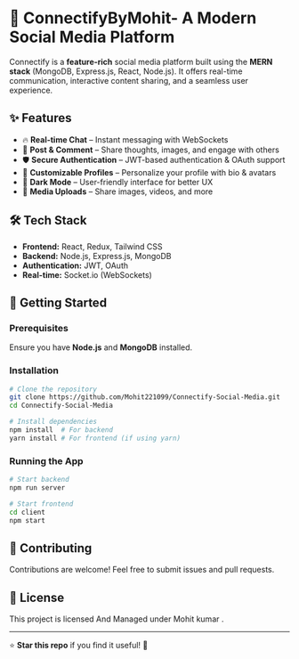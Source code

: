 # 🚀 ConnectifyByMohit- A Modern Social Media Platform

Connectify is a **feature-rich** social media platform built using the **MERN stack** (MongoDB, Express.js, React, Node.js). It offers real-time communication, interactive content sharing, and a seamless user experience.

## ✨ Features
- 🔥 **Real-time Chat** – Instant messaging with WebSockets
- 📝 **Post & Comment** – Share thoughts, images, and engage with others
- 🛡 **Secure Authentication** – JWT-based authentication & OAuth support
- 🎨 **Customizable Profiles** – Personalize your profile with bio & avatars
- 🌙 **Dark Mode** – User-friendly interface for better UX
- 📂 **Media Uploads** – Share images, videos, and more

## 🛠 Tech Stack
- **Frontend:** React, Redux, Tailwind CSS
- **Backend:** Node.js, Express.js, MongoDB
- **Authentication:** JWT, OAuth
- **Real-time:** Socket.io (WebSockets)

## 🚀 Getting Started

### Prerequisites
Ensure you have **Node.js** and **MongoDB** installed.

### Installation
```sh
# Clone the repository
git clone https://github.com/Mohit221099/Connectify-Social-Media.git
cd Connectify-Social-Media

# Install dependencies
npm install  # For backend
yarn install # For frontend (if using yarn)
```

### Running the App
```sh
# Start backend
npm run server

# Start frontend
cd client
npm start
```

## 🤝 Contributing
Contributions are welcome! Feel free to submit issues and pull requests.

## 📄 License
This project is licensed And Managed under Mohit kumar .

---
⭐ **Star this repo** if you find it useful! 🚀
